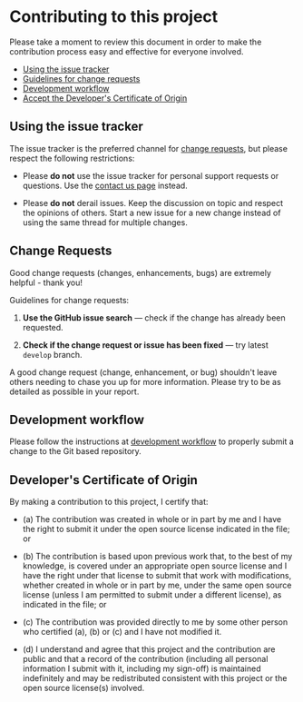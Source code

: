 # Contributing to this project

Please take a moment to review this document in order to make the contribution process easy and effective for everyone involved.

- [Using the issue tracker](#issue_tracker)
- [Guidelines for change requests](#change_requests)
- [Development workflow](#dev_workflow)
- [Accept the Developer's Certificate of Origin](#developers-certificate-of-origin)

<a name="issue_tracker"></a>

## Using the issue tracker

The issue tracker is the preferred channel for [change requests](#change_requests), but please respect the following restrictions:

- Please **do not** use the issue tracker for personal support requests or questions. Use the [contact us page](https://www.epa.gov/homeland-security-research/forms/contact-us-about-homeland-security-research) instead.

- Please **do not** derail issues. Keep the discussion on topic and respect the opinions of others. Start a new issue for a new change instead of using the same thread for multiple changes.

<a name="change_requests"></a>

## Change Requests

Good change requests (changes, enhancements, bugs) are extremely helpful - thank you!

Guidelines for change requests:

1. **Use the GitHub issue search** &mdash; check if the change has already been requested.

2. **Check if the change request or issue has been fixed** &mdash; try latest `develop` branch.

A good change request (change, enhancement, or bug) shouldn't leave others needing to chase you up for more information. Please try to be as detailed as possible in your report.

<a id="dev_workflow"></a>

## Development workflow

Please follow the instructions at [development workflow](development_workflow.md) to properly submit a change to the Git based repository.

<a id="developers-certificate-of-origin"></a>

## Developer's Certificate of Origin

By making a contribution to this project, I certify that:

- (a) The contribution was created in whole or in part by me and I
  have the right to submit it under the open source license
  indicated in the file; or

- (b) The contribution is based upon previous work that, to the best
  of my knowledge, is covered under an appropriate open source
  license and I have the right under that license to submit that
  work with modifications, whether created in whole or in part
  by me, under the same open source license (unless I am
  permitted to submit under a different license), as indicated
  in the file; or

- (c) The contribution was provided directly to me by some other
  person who certified (a), (b) or (c) and I have not modified
  it.

- (d) I understand and agree that this project and the contribution
  are public and that a record of the contribution (including all
  personal information I submit with it, including my sign-off) is
  maintained indefinitely and may be redistributed consistent with
  this project or the open source license(s) involved.
